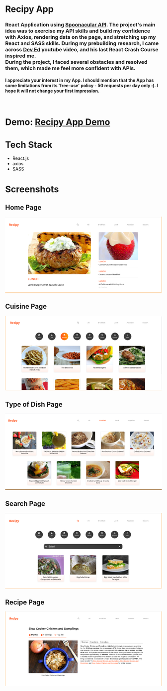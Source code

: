 # Recipy App

### React Application using [Spoonacular API](https://spoonacular.com/). The project's main idea was to exercise my API skills and build my confidence with Axios, rendering data on the page, and stretching up my React and SASS skills. During my prebuilding research, I came across [Dev Ed](https://www.youtube.com/channel/UClb90NQQcskPUGDIXsQEz5Q) youtube video, and his last React Crash Course inspired me. <br> During the project, I faced several obstacles and resolved them, which made me feel more confident with APIs.

#### I appreciate your interest in my App. I should mention that the App has some limitations from its 'free-use' policy - 50 requests per day only :). I hope it will not change your first impression.

<br>

# Demo: [Recipy App Demo](https://recipy-app-react.web.app/)

# Tech Stack

- React.js
- axios
- SASS

# Screenshots

## Home Page

![Home Page](./public/images/home_page.png)

## Cuisine Page

![Cuisine Page](./public/images/cuisine_page.png)

## Type of Dish Page

![Type Page](./public/images/breakfast_page.png)

## Search Page

![Search Page](./public/images/search_page.png)

## Recipe Page

![Recipe Page](./public/images/recipe_page.png)
